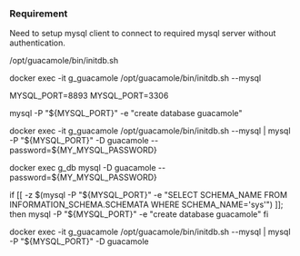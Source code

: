 ### Requirement 
Need to setup mysql client to connect to required mysql server without authentication.


/opt/guacamole/bin/initdb.sh

docker exec -it g_guacamole /opt/guacamole/bin/initdb.sh --mysql


MYSQL_PORT=8893
MYSQL_PORT=3306

mysql -P "${MYSQL_PORT}" -e "create database guacamole"

docker exec -it g_guacamole /opt/guacamole/bin/initdb.sh --mysql | mysql -P "${MYSQL_PORT}" -D guacamole --password=${MY_MYSQL_PASSWORD}

docker exec g_db mysql -D guacamole --password=${MY_MYSQL_PASSWORD}


if [[ -z $(mysql -P "${MYSQL_PORT}" -e "SELECT SCHEMA_NAME FROM INFORMATION_SCHEMA.SCHEMATA WHERE SCHEMA_NAME='sys'") ]]; then 
    mysql -P "${MYSQL_PORT}" -e "create database guacamole"
fi

docker exec -it g_guacamole /opt/guacamole/bin/initdb.sh --mysql | mysql -P "${MYSQL_PORT}" -D guacamole